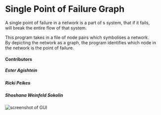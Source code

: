 # Single Point of Failure Graph
A single point of failure in a network is a part of s system, that if it fails,   
will break the entire flow of that system. 

This program takes in a file of node pairs which symbolises a network.  
By depicting the network as a graph, the program identifies which node in the network is the point of failure.   

#### Contributors
##### Ester Agishtein
##### Ricki Peikes
##### Shoshana Weinfeld Sokolin
![screenshot of GUI](SpofGraphScreenshot.JPG)
